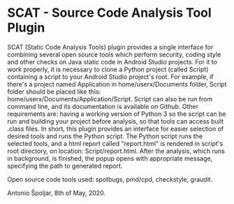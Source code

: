 # SCAT - Source Code Analysis Tool Plugin
SCAT (Static Code Analysis Tools) plugin provides a single interface for combining several open source tools which 
perform security, coding style and other checks on Java static code in Android Studio projects. For it to work properly,
it is necessary to clone a Python project (called Script) containing a script to your Android Studio project's root.
For example, if there's a project named Application in home/userx/Documents folder, Script folder should be placed 
like this: home/userx/Documents/Application/Script. Script can also be run from command line, and its documentation 
is available on Github. Other requirements are: having a working version of Python 3 so the script can be run
and building your project before analysis, so that tools can access built .class files.
In short, this plugin provides an interface for easier selection of desired tools and runs the Python script.
The Python script runs the selected tools, and a html report called "report.html" is rendered in script's
root directory, on location: Script/report.html. After the analysis, which runs in background, is finished, the popup
opens with appropriate message, specifying the path to generated report.

Open source code tools used: spotbugs, pmd/cpd, checkstyle, graudit.

Antonio Špoljar, 8th of May, 2020.
